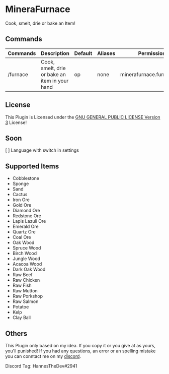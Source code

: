 # MineraFurnace
Cook, smelt, drie or bake an Item!

## Commands
Commands | Description | Default | Aliases | Permissions
--------- | ------------------- | ------- | ---------- | -----------
/furnace | Cook, smelt, drie or bake an item in your hand | op | none | minerafurnace.furnace.cmd

## License
This Plugin is Licensed under the [GNU GENERAL PUBLIC LICENSE Version 3](\LICENSE) License!

## Soon
[ ] Language with switch in settings

## Supported Items
- Cobblestone
- Sponge
- Sand
- Cactus
- Iron Ore
- Gold Ore
- Diamond Ore
- Redstone Ore
- Lapis Lazuli Ore
- Emerald Ore
- Quartz Ore
- Coal Ore
- Oak Wood
- Spruce Wood
- Birch Wood
- Jungle Wood
- Acacoa Wood
- Dark Oak Wood
- Raw Beef
- Raw Chicken
- Raw Fish
- Raw Mutton
- Raw Porkshop
- Raw Salmon
- Potatoe
- Kelp
- Clay Ball

## Others
This Plugin only based on my idea. If you copy it or you give at as yours, you'll punished!
If you had any questions, an error or an spelling mistake you can conntact me on my [discord](https://discord.gg/HVvQv2TxWs).

Discord Tag: HannesTheDev#2941
